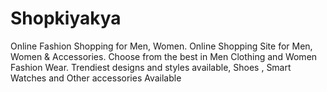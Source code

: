 # Shopkiyakya
Online Fashion Shopping for Men, Women. Online Shopping Site for Men, Women &amp; Accessories. Choose from the best in Men Clothing and Women Fashion Wear. Trendiest designs and styles available, Shoes , Smart Watches and Other accessories Available
